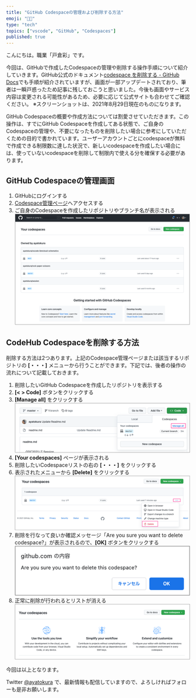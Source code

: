 ```yaml
---
title: "GitHub Codespaceの管理および削除する方法"
emoji: "👩‍💻"
type: "tech"
topics: ["vscode", "GitHub", "Codespaces"]
published: true
---
```


こんにちは。職業「戸倉彩」です。

今回は、GitHubで作成したCodespaceの管理や削除する操作手順について紹介していきます。GitHub公式のドキュメント[codespace を削除する - GitHub Docs](https://docs.github.com/ja/codespaces/developing-in-codespaces/deleting-a-codespace)でも手順が紹介されていますが、画面が一部アップデートされており、筆者は一瞬戸惑ったため記事に残しておこうと思いました。今後も画面やサービス内容は変更される可能性があるため、必要に応じて公式サイトも合わせてご確認ください。
※スクリーンショットは、2021年8月29日現在のものになります。

GitHub Codespaceの概要や作成方法については割愛させていただきます。この操作は、すでにGitHub Codespaceを作成してある状態で、ご自身のCodespaceの管理や、不要になったものを削除したい場合に参考にしていただくための目的で書かれています。ユーザーアカウントごとにcodespaceが無料で作成できる制限数に達した状況で、新しいcodespaceを作成したい場合には、使っていないcodespaceを削除して制限内で使える分を確保する必要があります。

## GitHub Codespaceの管理画面
1. GitHubにログインする
2. [Codespace管理ページ](https://github.com/codespaces)へアクセスする
3. ご自身のCodespaceを作成したリポジトリやブランチ名が表示される
![](/images/2021-08-29-17-58-47.png)

## CodeHub Codespaceを削除する方法
削除する方法は2つあります。上記のCodespace管理ページまたは該当するリポジトリの **[・・・]** メニューから行うことができます。下記では、後者の操作の流れについて記載しておきます。

1. 削除したいGitHub Codespaceを作成したリポジトリを表示する
2. **[< > Code]** ボタンをクリックする
3. **[Manage all]** をクリックする
![](/images/2021-08-29-17-29-27.png)
4. **[Your codespaces]** ページが表示される
5. 削除したいCodespaceリストの右の **[・・・]** をクリックする
6. 表示されたメニューから **[Delete]** をクリックする
![](/images/2021-08-29-17-33-00.png)
7. 削除を行なって良いか確認メッセージ「Are you sure you want to delete codespace?」が表示されるので、**[OK]** ボタンをクリックする
![](/images/2021-08-29-17-36-22.png)
8. 正常に削除が行われるとリストが消える
![](/images/2021-08-29-17-37-19.png)

今回は以上となります。

Twitter [@ayatokura](https://twitter.com/ayatokura) で、最新情報も配信していますので、よろしければフォローも是非お願いします。